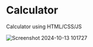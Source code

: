 # Calculator
Calculator using HTML/CSS/JS

![Screenshot 2024-10-13 101727](https://github.com/user-attachments/assets/51903b4c-1163-499d-b342-d9c64d557c62)
